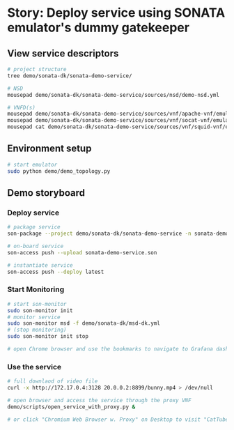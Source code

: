 # Story: Deploy service using SONATA emulator's dummy gatekeeper

## View service descriptors
```sh
# project structure
tree demo/sonata-dk/sonata-demo-service/

# NSD
mousepad demo/sonata-dk/sonata-demo-service/sources/nsd/demo-nsd.yml

# VNFD(s)
mousepad demo/sonata-dk/sonata-demo-service/sources/vnf/apache-vnf/emulator-demo-http-apache-vnfd.yml
mousepad demo/sonata-dk/sonata-demo-service/sources/vnf/socat-vnf/emulator-demo-l4fw-socat-vnfd.yml
mousepad cat demo/sonata-dk/sonata-demo-service/sources/vnf/squid-vnf/emulator-demo-proxy-squid-vnfd.yml
```

## Environment setup

```sh
# start emulator
sudo python demo/demo_topology.py
```

## Demo storyboard

### Deploy service

```sh
# package service
son-package --project demo/sonata-dk/sonata-demo-service -n sonata-demo-service

# on-board service
son-access push --upload sonata-demo-service.son

# instantiate service
son-access push --deploy latest
```

### Start Monitoring

```sh
# start son-monitor
sudo son-monitor init
# monitor service
sudo son-monitor msd -f demo/sonata-dk/msd-dk.yml
# (stop monitoring)
sudo son-monitor init stop

# open Chrome browser and use the bookmarks to navigate to Grafana dashboard
```

### Use the service

```sh
# full downlaod of video file
curl -x http://172.17.0.4:3128 20.0.0.2:8899/bunny.mp4 > /dev/null

# open browser and access the service through the proxy VNF
demo/scripts/open_service_with_proxy.py &

# or click "Chromium Web Browser w. Proxy" on Desktop to visit "CatTube" and watch the video
```
